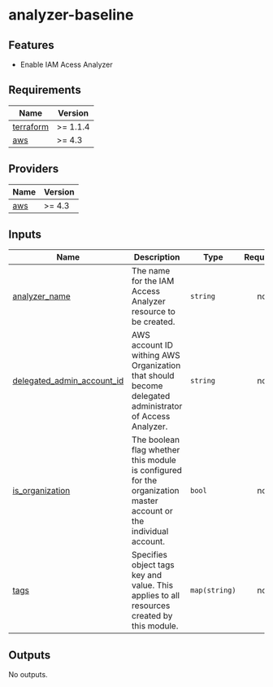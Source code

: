 # analyzer-baseline

## Features

- Enable IAM Acess Analyzer

<!-- BEGINNING OF PRE-COMMIT-TERRAFORM DOCS HOOK -->
## Requirements

| Name | Version |
|------|---------|
| <a name="requirement_terraform"></a> [terraform](#requirement\_terraform) | >= 1.1.4 |
| <a name="requirement_aws"></a> [aws](#requirement\_aws) | >= 4.3 |

## Providers

| Name | Version |
|------|---------|
| <a name="provider_aws"></a> [aws](#provider\_aws) | >= 4.3 |

## Inputs

| Name | Description | Type | Required |
|------|-------------|------|:--------:|
| <a name="input_analyzer_name"></a> [analyzer\_name](#input\_analyzer\_name) | The name for the IAM Access Analyzer resource to be created. | `string` | no |
| <a name="input_delegated_admin_account_id"></a> [delegated\_admin\_account\_id](#input\_delegated\_admin\_account\_id) | AWS account ID withing AWS Organization that should become delegated administrator of Access Analyzer. | `string` | no |
| <a name="input_is_organization"></a> [is\_organization](#input\_is\_organization) | The boolean flag whether this module is configured for the organization master account or the individual account. | `bool` | no |
| <a name="input_tags"></a> [tags](#input\_tags) | Specifies object tags key and value. This applies to all resources created by this module. | `map(string)` | no |

## Outputs

No outputs.
<!-- END OF PRE-COMMIT-TERRAFORM DOCS HOOK -->
